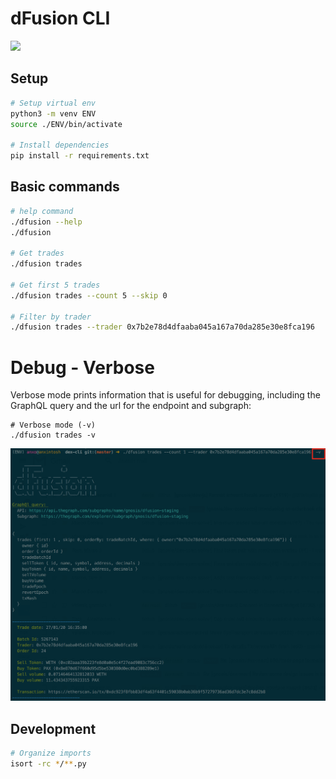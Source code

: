 # dFusion CLI

![](docs/CLI-demo.gif)

## Setup

```bash
# Setup virtual env
python3 -m venv ENV
source ./ENV/bin/activate

# Install dependencies
pip install -r requirements.txt
```

## Basic commands

```bash
# help command
./dfusion --help
./dfusion

# Get trades
./dfusion trades

# Get first 5 trades
./dfusion trades --count 5 --skip 0

# Filter by trader
./dfusion trades --trader 0x7b2e78d4dfaaba045a167a70da285e30e8fca196
```

# Debug - Verbose

Verbose mode prints information that is useful for debugging, including the GraphQL query and the url for the endpoint and subgraph:

```
# Verbose mode (-v)
./dfusion trades -v
```

![](docs/CLI-verbose.png)

## Development

```bash
# Organize imports
isort -rc */**.py
```
